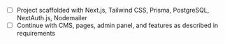 - [ ] Project scaffolded with Next.js, Tailwind CSS, Prisma, PostgreSQL, NextAuth.js, Nodemailer
- [ ] Continue with CMS, pages, admin panel, and features as described in requirements
